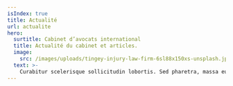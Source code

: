 ```yaml
---
isIndex: true
title: Actualité
url: actualite
hero:
  surtitle: Cabinet d’avocats international
  title: Actualité du cabinet et articles.
  image:
    src: /images/uploads/tingey-injury-law-firm-6sl88x150xs-unsplash.jpg
  text: >-
    Curabitur scelerisque sollicitudin lobortis. Sed pharetra, massa eu. Suspendisse egestas augue a egestas consectetur. Aliquam interdum hendrerit porta.
---
```

